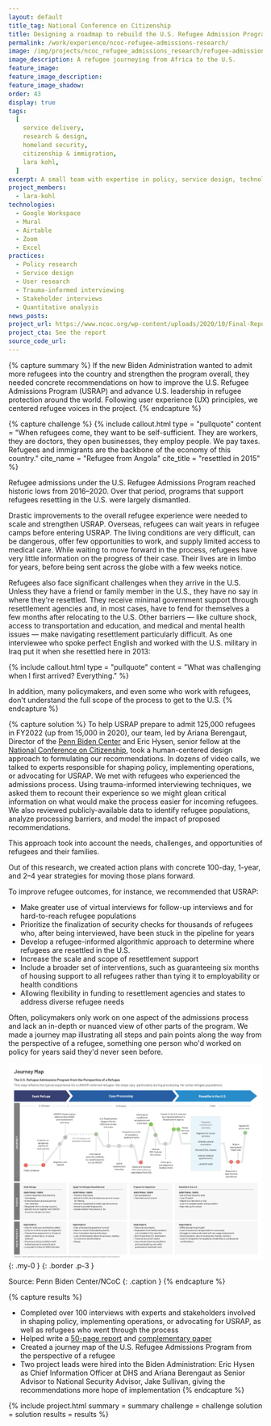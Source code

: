 ```yaml
---
layout: default
title_tag: National Conference on Citizenship
title: Designing a roadmap to rebuild the U.S. Refugee Admission Program
permalink: /work/experience/ncoc-refugee-admissions-research/
image: /img/projects/ncoc_refugee_admissions_research/refugee-admissions.svg
image_description: A refugee journeying from Africa to the U.S.
feature_image:
feature_image_description:
feature_image_shadow:
order: 43
display: true
tags:
  [
    service delivery,
    research & design,
    homeland security,
    citizenship & immigration,
    lara kohl,
  ]
excerpt: A small team with expertise in policy, service design, technology, and data science seek to prepare the new administration to strengthen the U.S. Refugee Admissions Program.
project_members:
  - lara-kohl
technologies:
  - Google Workspace
  - Mural
  - Airtable
  - Zoom
  - Excel
practices:
  - Policy research
  - Service design
  - User research
  - Trauma-informed interviewing
  - Stakeholder interviews
  - Quantitative analysis
news_posts:
project_url: https://www.ncoc.org/wp-content/uploads/2020/10/Final-Report-A-Roadmap-to-Rebuilding-USRAP.pdf
project_cta: See the report
source_code_url:
---
```


{% capture summary %}
If the new Biden Administration wanted to admit more refugees into the country
and strengthen the program overall, they needed concrete recommendations on
how to improve the U.S. Refugee Admissions Program (USRAP) and advance U.S.
leadership in refugee protection around the world. Following user experience
(UX) principles, we centered refugee voices in the project.
{% endcapture %}

{% capture challenge %}
{% include callout.html
  type = "pullquote"
  content = "When refugees come, they want to be self-sufficient. They are workers, they are doctors, they open businesses, they employ people. We pay taxes. Refugees and immigrants are the backbone of the economy of this country."
  cite_name = "Refugee from Angola"
  cite_title = "resettled in 2015"
%}

Refugee admissions under the U.S. Refugee Admissions Program reached historic
lows from 2016–2020. Over that period, programs that support refugees
resettling in the U.S. were largely dismantled.

Drastic improvements to the overall refugee experience were needed to scale
and strengthen USRAP. Overseas, refugees can wait years in refugee camps
before entering USRAP. The living conditions are very difficult, can be
dangerous, offer few opportunities to work, and supply limited access to
medical care. While waiting to move forward in the process, refugees have very
little information on the progress of their case. Their lives are in limbo for
years, before being sent across the globe with a few weeks notice.

Refugees also face significant challenges when they arrive in the U.S. Unless
they have a friend or family member in the U.S., they have no say in where
they're resettled. They receive minimal government support through
resettlement agencies and, in most cases, have to fend for themselves a few
months after relocating to the U.S. Other barriers — like culture shock,
access to transportation and education, and medical and mental health issues
— make navigating resettlement particularly difficult. As one
interviewee who spoke perfect English and worked with the U.S. military in
Iraq put it when she resettled here in 2013:

{% include callout.html
  type = "pullquote"
  content = "What was challenging when I first arrived? Everything."
%}

In addition, many policymakers, and even some who work with refugees, don't
understand the full scope of the process to get to the U.S.
{% endcapture %}

{% capture solution %}
To help USRAP prepare to admit 125,000 refugees in FY2022 (up from 15,000 in
2020), our team, led by Ariana Berengaut, Director of the
[Penn Biden Center](https://global.upenn.edu/penn-biden-center) and
Eric Hysen, senior fellow at the
[National Conference on Citizenship](https://ncoc.org/), took a
human-centered design approach to formulating our recommendations. In dozens
of video calls, we talked to experts responsible for shaping policy,
implementing operations, or advocating for USRAP. We met with refugees who
experienced the admissions process. Using trauma-informed interviewing
techniques, we asked them to recount their experience so we might glean
critical information on what would make the process easier for incoming
refugees. We also reviewed publicly-available data to identify refugee
populations, analyze processing barriers, and model the impact of proposed
recommendations.

This approach took into account the needs, challenges, and opportunities of
refugees and their families.

Out of this research, we created action plans with concrete 100-day, 1-year,
and 2–4 year strategies for moving those plans forward.

To improve refugee outcomes, for instance, we recommended that USRAP:

- Make greater use of virtual interviews for follow-up interviews and for
  hard-to-reach refugee populations
- Prioritize the finalization of security checks for thousands of refugees
  who, after being interviewed, have been stuck in the pipeline for years
- Develop a refugee-informed algorithmic approach to determine where refugees
  are resettled in the U.S.
- Increase the scale and scope of resettlement support
- Include a broader set of interventions, such as guaranteeing six months of
  housing support to all refugees rather than tying it to employability or
  health conditions
- Allowing flexibility in funding to resettlement agencies and states to
  address diverse refugee needs

Often, policymakers only work on one aspect of the admissions process and
lack an in-depth or nuanced view of other parts of the program. We made a
journey map illustrating all steps and pain points along the way from the
perspective of a refugee, something one person who'd worked on policy for
years said they'd never seen before.

![A journey map of the refugee admission experience.](/img/projects/ncoc_refugee_admissions_research/refugee-admission-journey-map.png){: .my-0 }
{: .border .p-3 }

Source: Penn Biden Center/NCoC
{: .caption }
{% endcapture %}

{% capture results %}
- Completed over 100 interviews with experts and stakeholders involved in
  shaping policy, implementing operations, or advocating for USRAP, as well as
  refugees who went through the process
- Helped write a [50-page report](https://global.upenn.edu/penn-biden-center/refugee-admissions-project) and [complementary paper](https://global.upenn.edu/sites/default/files/penn-biden-center/Restoring%20U.S.%20Global%20Leadership%20on%20Refugee%20Protection.pdf)
- Created a journey map of the U.S. Refugee Admissions Program from the
  perspective of a refugee
- Two project leads were hired into the Biden Administration: Eric Hysen as
  Chief Information Officer at DHS and Ariana Berengaut as Senior Advisor to
  National Security Advisor, Jake Sullivan, giving the recommendations more
  hope of implementation
{% endcapture %}

{% include project.html
  summary = summary
  challenge = challenge
  solution = solution
  results = results
%}

